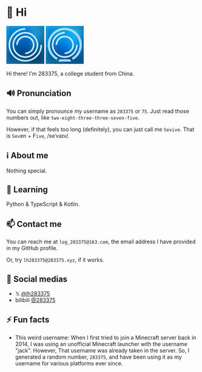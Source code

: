 # 👋 Hi

<span>
  <img src="./assets/logo-bg.svg" width="100" height="100">
  <img src="./assets/logo-osc.svg" width="100" height="100">
</span>

Hi there! I'm 283375, a college student from China.

## 🔊 Pronunciation

You can simply pronounce my username as `283375` or `75`. Just read those numbers out, like `two-eight-three-three-seven-five`.

However, if that feels too long (definitely), you can just call me `Sevive`. That is `Sev`en + F`ive`, /seˈvaɪv/.

## ℹ️ About me

Nothing special.

## 📖 Learning

Python & TypeScript & Kotlin.

## 📫 Contact me

You can reach me at `log_283375@163.com`, the email address I have provided in my GitHub profile.

Or, try `lh283375@283375.xyz`, if it works.

## 📱 Social medias

- 𝕏 [@lh283375](https://twitter.com/lh283375)
- bilibili [@283375](https://space.bilibili.com/13367844)

## ⚡ Fun facts

- This weird username: When I first tried to join a Minecraft server back in 2014, I was using an unofficial Minecraft launcher with the username "jack". However, That username was already taken in the server. So, I generated a random number, `283375`, and have been using it as my username for various platforms ever since.
